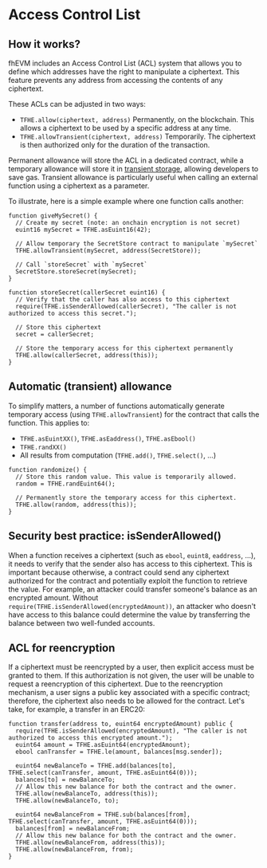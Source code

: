 # Access Control List

## How it works?

fhEVM includes an Access Control List (ACL) system that allows you to define which addresses have the right to manipulate a ciphertext. This feature prevents any address from accessing the contents of any ciphertext.

These ACLs can be adjusted in two ways:

- `TFHE.allow(ciphertext, address)` Permanently, on the blockchain. This allows a ciphertext to be used by a specific address at any time.
- `TFHE.allowTransient(ciphertext, address)` Temporarily. The ciphertext is then authorized only for the duration of the transaction.

Permanent allowance will store the ACL in a dedicated contract, while a temporary allowance will store it in [transient storage](https://eips.ethereum.org/EIPS/eip-1153), allowing developers to save gas. Transient allowance is particularly useful when calling an external function using a ciphertext as a parameter.

To illustrate, here is a simple example where one function calls another:

```solidity
function giveMySecret() {
  // Create my secret (note: an onchain encryption is not secret)
  euint16 mySecret = TFHE.asEuint16(42);

  // Allow temporary the SecretStore contract to manipulate `mySecret`
  TFHE.allowTransient(mySecret, address(SecretStore));

  // Call `storeSecret` with `mySecret`
  SecretStore.storeSecret(mySecret);
}
```

```solidity
function storeSecret(callerSecret euint16) {
  // Verify that the caller has also access to this ciphertext
  require(TFHE.isSenderAllowed(callerSecret), "The caller is not authorized to access this secret.");

  // Store this ciphertext
  secret = callerSecret;

  // Store the temporary access for this ciphertext permanently
  TFHE.allow(callerSecret, address(this));
}
```

## Automatic (transient) allowance

To simplify matters, a number of functions automatically generate temporary access (using `TFHE.allowTransient`) for the contract that calls the function. This applies to:

- `TFHE.asEuintXX()`, `TFHE.asEaddress()`, `TFHE.asEbool()`
- `TFHE.randXX()`
- All results from computation (`TFHE.add()`, `TFHE.select()`, ...)

```solidity
function randomize() {
  // Store this random value. This value is temporarily allowed.
  random = TFHE.randEuint64();

  // Permanently store the temporary access for this ciphertext.
  TFHE.allow(random, address(this));
}
```

## Security best practice: isSenderAllowed()

When a function receives a ciphertext (such as `ebool`, `euint8`, `eaddress`, ...), it needs to verify that the sender also has access to this ciphertext. This is important because otherwise, a contract could send any ciphertext authorized for the contract and potentially exploit the function to retrieve the value.
For example, an attacker could transfer someone's balance as an encrypted amount. Without `require(TFHE.isSenderAllowed(encryptedAmount))`, an attacker who doesn't have access to this balance could determine the value by transferring the balance between two well-funded accounts.

## ACL for reencryption

If a ciphertext must be reencrypted by a user, then explicit access must be granted to them. If this authorization is not given, the user will be unable to request a reencryption of this ciphertext. Due to the reencryption mechanism, a user signs a public key associated with a specific contract; therefore, the ciphertext also needs to be allowed for the contract.
Let's take, for example, a transfer in an ERC20:

```solidity
function transfer(address to, euint64 encryptedAmount) public {
  require(TFHE.isSenderAllowed(encryptedAmount), "The caller is not authorized to access this encrypted amount.");
  euint64 amount = TFHE.asEuint64(encryptedAmount);
  ebool canTransfer = TFHE.le(amount, balances[msg.sender]);

  euint64 newBalanceTo = TFHE.add(balances[to], TFHE.select(canTransfer, amount, TFHE.asEuint64(0)));
  balances[to] = newBalanceTo;
  // Allow this new balance for both the contract and the owner.
  TFHE.allow(newBalanceTo, address(this));
  TFHE.allow(newBalanceTo, to);

  euint64 newBalanceFrom = TFHE.sub(balances[from], TFHE.select(canTransfer, amount, TFHE.asEuint64(0)));
  balances[from] = newBalanceFrom;
  // Allow this new balance for both the contract and the owner.
  TFHE.allow(newBalanceFrom, address(this));
  TFHE.allow(newBalanceFrom, from);
}
```
